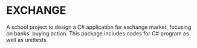 # EXCHANGE
A school project to design a C# application for exchange market, focusing on banks' buying action.
This package includes codes for C# program as well as unittests.
